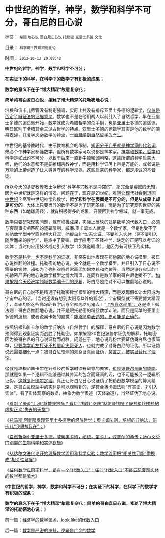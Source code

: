 # 中世纪的哲学，神学，数学和科学不可分，哥白尼的日心说

标签： `希腊` `地心说` `哥白尼日心说` `托勒密` `亚里士多德` `文化` 

目录： `科学和世界观和进化论`

时间： `2012-10-13 20:09:42`

**中世纪的哲学，神学，数学和科学不可分；**

**在实证下的科学，在科学下的数学才有积极的成果；**

**数学的意义不在于“博大精深”故意复杂化；**

**简单的哥白尼日心说，拒绝了博大精深的托勒密地心说**；

培根和笛卡儿尽管没有特别强调，实际上并没有排斥亚里士多德的逻辑学，[仅仅是否定了辩证法的证据意义](../../../2011/3/1/物极必反规律和辩证法.md)。数学也不是在他们两人以前引入了自然哲学，早在亚里士多德的逍遥派开始，数学就成为希腊哲学的杀手锏，也是亚里士多德的逍遥派，明显区别于希腊其余三派古哲学的特点。亚里士多德的逻辑学其实是他的数学的简易表述，其哲学夹杂数学的特点，[一直延续到自然哲学的产生](../../../2010/6/17/宇宙是封闭的连续“球面”；科学理论与自然哲学的边界.md)。

中世纪的基督教时代，由于教育机会的限制，[知识分子几乎就是神学家的代名词](../../../2011/2/1/传统知识分子没有勇气面对现实和逻辑的启蒙.md)。未必个个神学家都懂数学，但所有数学家可以说都是神学家。[神学和数学，哲学和科学是如此的不可分](../../../2009/6/1/为什么哲学信仰不能涵盖科学.md)，以致于后来一直到牛顿和伽利略，这些所谓的科学启蒙大师，他们的本意都不是要推翻宗教神学，而是用科学证明上帝是万能的，或者说是万能的上帝创造了让人类遵守的科学规则。这些启蒙的科学家，都是虔诚的基督徒。

所以今天的基督教传教士争辩说“科学与宗教不是冲突的”，那完全是虔诚的无知，因为中世纪就是这样的情况。问题在于，现在是21世纪，[难道让现代社会倒退回中世纪](../../../2009/6/19/科学实证性排斥任何哲学诡辩.md)？尽管中世纪神学和数学，**哲学和科学在表面是不可分的，但是从成果上却是可分的**。大体上只要当时的数学不是为了研究圣经，而是为了研究现实世界的某种东西（如地球周径），就有积极得多的成果，只要回到神学领域，就一事无成。

[数学只要研究现实问题，就有积极成果](../../../2010/6/12/数学是文科理科的分界；数学是科学的成本.md)，实际上反映的就是数学的代数入口，必须与客观事实相匹配的逻辑限制。威廉.奥卡姆本人就是一个数学家，但是也受不了其他数学型神学家的博大精深，他提出的“[如无实证，不要引入实体](../../../2010/1/5/存实除虚的奥卡姆剃刀法则.md)（更不要引入随后而来的数学）”，是点中了要害。数学应用于圣经神学，缺乏的正是可以考证的实体；当时的应用技术成功引入数学（如弹道瞄准），是因为有可核正的实体。

[数学不是科学，也不是科学的证据](../../../2010/6/19/数学滥用令社会科盲化.md)，非常突出地表现在托勒密的地心说模型，被日心说推翻的过程。托勒密的地心说，完全就是一个数学模型，并且引入了日心说不需要的实体，诸如为了弥补观察异常而添加的本轮和均轮等，当然是没有实证的！托勒密严密的地心说数学模型之博大精深，连同样是数学家的哥白尼也受不了。[如果按照今天经济学领域数学骗子们的逻辑](../../../2010/7/29/诡辩术是傻逼“怀才不遇”的“技术”.md)，哥白尼是绝对不可以推翻地心说的。

哥白尼的日心说不是精通了托勒密数学模型的博大精深，而是发现假如让太阳成为宇宙中心的话，（当时还没有想到太阳系以外的观念），宇宙模型就不需要博大精深了，本轮均轮这些高深的数学玩意全都可以见鬼去！“[上帝喜欢简单”，](../../../2009/1/24/经济很简单，政治很简单，科学很简单，真理很简单.md)这是奥卡姆法则！哥白尼推翻地心说，并不是跟托勒密的粉丝数学斗法，而只是简单的亚里士多德的逻辑，或者说奥卡姆的直觉：[能够简单表述的，更可能是正确的](../../../2011/2/10/没有抽象就没有经济科学和奥卡姆法则.md)。

按照培根和笛卡尔的数学归纳法（自然哲学）的解释，哥白尼的日心说是因为数学预测得到观察证实而战胜了托勒密。如果按照20世纪波普尔证伪的解释，托勒密因为被哥白尼的日心说证伪而战胜。问题在于，地心说的粉丝要证伪哥白尼也很简单，[只要学学毛左打死不相信毛灾饿死人](../../../2011/5/28/直觉！不确定性定律下的专制与民主.md)，也就完成了对哥白尼的证伪。所以证伪说还需要细化一点：被哥白尼预测的观察证真而证伪，[换言之，被实证替代了理论](../../../2009/6/18/科学是实证集；为什么诺贝尔不喜欢中国传统文化.md)。

这就是培根和笛卡尔在针对经院哲学时没有留意的要害，[也是波普尔逻辑的缺陷](../../../2011/12/28/米塞斯和波普尔的不同“先验性”和社会性科学标准.md)，那就是如果一个逻辑不能够通过其外延的包含而证真的话，也不可能被另一逻辑所证伪。[这就是哥德尔定理](../../../2009/6/6/哥德尔悖论定理，唯心哲学的恶梦.md)。真正让哥白尼日心说证伪了托勒密数学模型的博大精深，是哥白尼模型中的实体是可以观察到的，是符合奥卡姆法则“有实证，才引入实体”，有了实体观察的数据，抽象为数学表述（天体轨道），当然证伪了地心说。

《[看对了房价“上涨”就能赚钱吗？看对了指数“涨跌”就能赚钱吗？股神和炒楼神的虚拟正义“失去的天堂”](../../../2012/10/11/股神和炒楼神的虚拟“失去的天堂”.md)》

《[托马斯.阿奎那发现亚里士多德后的经院哲学；奥卡姆法则，培根的归纳法，笛卡儿“我思故我在”；](../../../2012/10/12/滥用数学的起源和历史贡献；.md)》

《[自然哲学中亚里士多德，威廉奥卡姆，培根，笛卡儿，波普尔的承传；达尔文分门别类的生物科学和实体逻辑](../../../2012/10/12/亚里士多德，威廉奥卡姆，培根，笛卡儿，波普尔的承传.md)》

《[从达尔文进化论开始理解数学滥用和科学实验；数学滥用把“相关性可能”偷换成“相关性证据”](../../../2012/10/12/从进化论理解数学滥用和社会科学.md)》

《[任何数学应用于科学，都有一个“代数入口”；任何“代数入口”不能匹配客观实体的数学都是骗术](../../../2012/10/13/经济学的数学骗术，looklike的代数入口.md)》

《**中世纪的哲学，神学，数学和科学不可分；在实证下的科学，在科学下的数学才有积极的成果；**

**数学的意义不在于“博大精深”故意复杂化；简单的哥白尼日心说，拒绝了博大精深的托勒密地心说**；》



前一篇：[经济学的数学骗术，look&nbsp;like的代数入口](../../../2012/10/13/经济学的数学骗术，looklike的代数入口.md)

后一篇：[数学是严密的逻辑，逻辑是广义的数学](../../../2012/10/13/数学是严密的逻辑，逻辑是广义的数学.md)